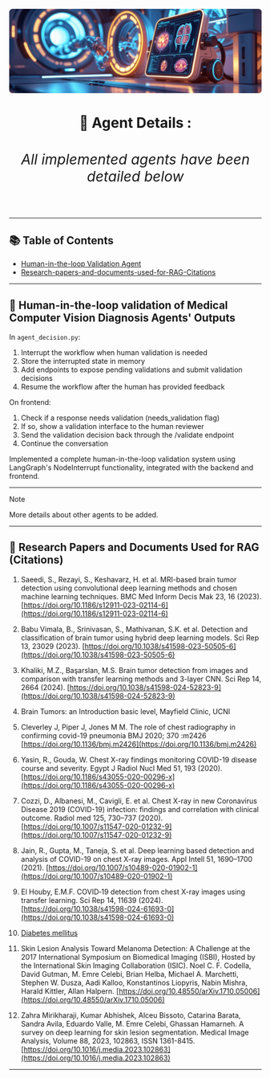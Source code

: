 <div align="center">
 
![logo](https://github.com/Anjaniputra15/Medico-assistant-/blob/main/assets/logo_rounded.png)

<h1 align="center"><strong>🤖 Agent Details :<h6 align="center">All implemented agents have been detailed below</h6></strong></h1>

</div>

---
 
## 📚 Table of Contents
- [Human-in-the-loop Validation Agent](#human-in-the-loop)
- [Research-papers-and-documents-used-for-RAG-Citations](#citations)

---

## 📌 Human-in-the-loop validation of Medical Computer Vision Diagnosis Agents' Outputs <a name="human-in-the-loop"></a>

In `agent_decision.py`:

1. Interrupt the workflow when human validation is needed
2. Store the interrupted state in memory
3. Add endpoints to expose pending validations and submit validation decisions
4. Resume the workflow after the human has provided feedback

On frontend:

1. Check if a response needs validation (needs_validation flag)
2. If so, show a validation interface to the human reviewer
3. Send the validation decision back through the /validate endpoint
4. Continue the conversation

Implemented a complete human-in-the-loop validation system using LangGraph's NodeInterrupt functionality, integrated with the backend and frontend.

---

> [!NOTE]
> More details about other agents to be added.

---

## 📌 Research Papers and Documents Used for RAG (Citations) <a name="citations"></a>

1. Saeedi, S., Rezayi, S., Keshavarz, H. et al. MRI-based brain tumor detection using convolutional deep learning methods and chosen machine learning techniques. BMC Med Inform Decis Mak 23, 16 (2023). [https://doi.org/10.1186/s12911-023-02114-6](https://doi.org/10.1186/s12911-023-02114-6)

2. Babu Vimala, B., Srinivasan, S., Mathivanan, S.K. et al. Detection and classification of brain tumor using hybrid deep learning models. Sci Rep 13, 23029 (2023). [https://doi.org/10.1038/s41598-023-50505-6](https://doi.org/10.1038/s41598-023-50505-6)

3. Khaliki, M.Z., Başarslan, M.S. Brain tumor detection from images and comparison with transfer learning methods and 3-layer CNN. Sci Rep 14, 2664 (2024). [https://doi.org/10.1038/s41598-024-52823-9](https://doi.org/10.1038/s41598-024-52823-9)

4. Brain Tumors: an Introduction basic level, Mayfield Clinic, UCNI

5. Cleverley J, Piper J, Jones M M. The role of chest radiography in confirming covid-19 pneumonia BMJ 2020; 370 :m2426 [https://doi.org/10.1136/bmj.m2426](https://doi.org/10.1136/bmj.m2426)

6. Yasin, R., Gouda, W. Chest X-ray findings monitoring COVID-19 disease course and severity. Egypt J Radiol Nucl Med 51, 193 (2020). [https://doi.org/10.1186/s43055-020-00296-x](https://doi.org/10.1186/s43055-020-00296-x)

7. Cozzi, D., Albanesi, M., Cavigli, E. et al. Chest X-ray in new Coronavirus Disease 2019 (COVID-19) infection: findings and correlation with clinical outcome. Radiol med 125, 730–737 (2020). [https://doi.org/10.1007/s11547-020-01232-9](https://doi.org/10.1007/s11547-020-01232-9)

8. Jain, R., Gupta, M., Taneja, S. et al. Deep learning based detection and analysis of COVID-19 on chest X-ray images. Appl Intell 51, 1690–1700 (2021). [https://doi.org/10.1007/s10489-020-01902-1](https://doi.org/10.1007/s10489-020-01902-1)

9. El Houby, E.M.F. COVID‑19 detection from chest X-ray images using transfer learning. Sci Rep 14, 11639 (2024). [https://doi.org/10.1038/s41598-024-61693-0](https://doi.org/10.1038/s41598-024-61693-0)

10. [Diabetes mellitus](https://www.researchgate.net/publication/270283336_Diabetes_mellitus)

11. Skin Lesion Analysis Toward Melanoma Detection: A Challenge at the 2017 International Symposium on Biomedical Imaging (ISBI), Hosted by the International Skin Imaging Collaboration (ISIC). Noel C. F. Codella, David Gutman, M. Emre Celebi, Brian Helba, Michael A. Marchetti, Stephen W. Dusza, Aadi Kalloo, Konstantinos Liopyris, Nabin Mishra, Harald Kittler, Allan Halpern. [https://doi.org/10.48550/arXiv.1710.05006](https://doi.org/10.48550/arXiv.1710.05006)

12. Zahra Mirikharaji, Kumar Abhishek, Alceu Bissoto, Catarina Barata, Sandra Avila, Eduardo Valle, M. Emre Celebi, Ghassan Hamarneh. A survey on deep learning for skin lesion segmentation. Medical Image Analysis, Volume 88, 2023, 102863, ISSN 1361-8415. [https://doi.org/10.1016/j.media.2023.102863](https://doi.org/10.1016/j.media.2023.102863)

---

